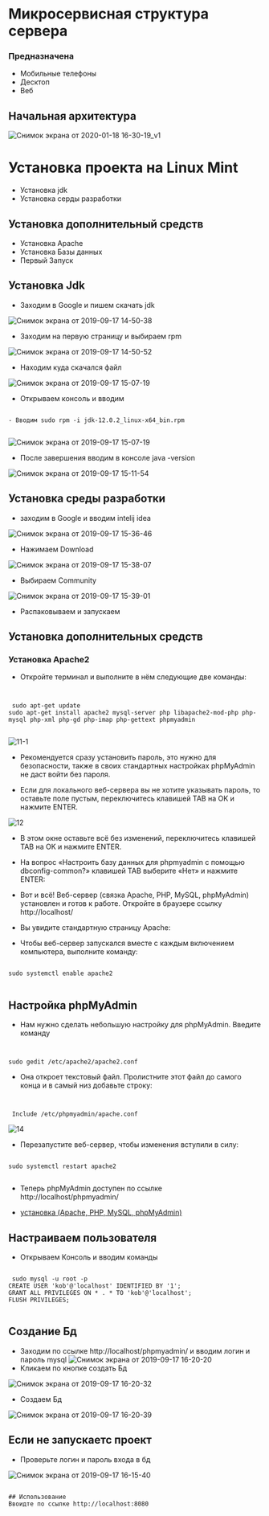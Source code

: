 # Микросервисная структура сервера
### Предназначена
- Мобильные телефоны
- Десктоп
- Веб
## Начальная архитектура 
![Снимок экрана от 2020-01-18 16-30-19_v1](https://user-images.githubusercontent.com/37213273/72670686-35ed7700-3a49-11ea-9749-ef92cba53ad8.jpg)


# Установка проекта  на Linux Mint
- Установка jdk
- Установка серды разработки
## Установка дополнительный средств
- Установка  Apache
- Установка Базы данных
- Первый Запуск

## Установка  Jdk
- Заходим в Google и пишем скачать jdk 


![Снимок экрана от 2019-09-17 14-50-38](https://user-images.githubusercontent.com/37213273/65039756-a7160400-d95b-11e9-9361-391ea8bdc5ea.png)
- Заходим на первую страницу и выбираем rpm


![Снимок экрана от 2019-09-17 14-50-52](https://user-images.githubusercontent.com/37213273/65040272-a92c9280-d95c-11e9-9ce2-fdbadc81ed58.png)

- Находим куда скачался файл

![Снимок экрана от 2019-09-17 15-07-19](https://user-images.githubusercontent.com/37213273/65040437-13453780-d95d-11e9-9c29-9e24bb435adc.png)

- Открываем консоль и вводим

```

- Вводим sudo rpm -i jdk-12.0.2_linux-x64_bin.rpm 


```


![Снимок экрана от 2019-09-17 15-07-19](https://user-images.githubusercontent.com/37213273/65040512-396ad780-d95d-11e9-8714-aa72411a9608.png)

- После завершения вводим в консоле java -version

![Снимок экрана от 2019-09-17 15-11-54](https://user-images.githubusercontent.com/37213273/65040717-b26a2f00-d95d-11e9-963b-a8100c6fbed3.png)


## Установка среды разработки

- заходим в Google и вводим intelij idea

![Снимок экрана от 2019-09-17 15-36-46](https://user-images.githubusercontent.com/37213273/65042468-8f417e80-d961-11e9-81e3-40b73d34c499.png)

- Нажимаем Download

![Снимок экрана от 2019-09-17 15-38-07](https://user-images.githubusercontent.com/37213273/65042496-9c5e6d80-d961-11e9-9ad2-39bf2342dcdb.png)

- Выбираем Community


![Снимок экрана от 2019-09-17 15-39-01](https://user-images.githubusercontent.com/37213273/65042509-a54f3f00-d961-11e9-80cd-0af0a4269d8e.png)

- Распаковываем и запускаем

## Установка дополнительных средств


### Установка Apache2


- Откройте терминал и выполните в нём следующие две команды:


```


 sudo apt-get update
sudo apt-get install apache2 mysql-server php libapache2-mod-php php-mysql php-xml php-gd php-imap php-gettext phpmyadmin


```


![11-1](https://user-images.githubusercontent.com/37213273/65042847-68377c80-d962-11e9-944f-4b7846c96292.jpg)

- Рекомендуется сразу установить пароль, это нужно для безопасности, также в своих стандартных настройках phpMyAdmin не даст войти без пароля.

- Если для локального веб-сервера вы не хотите указывать пароль, то оставьте поле пустым, переключитесь клавишей TAB на OK и нажмите ENTER.

![12](https://user-images.githubusercontent.com/37213273/65042885-856c4b00-d962-11e9-8470-5e11292e3ad1.jpg)

- В этом окне оставьте всё без изменений, переключитесь клавишей TAB на OK и нажмите ENTER.

- На вопрос «Настроить базу данных для phpmyadmin с помощью dbconfig-common?» клавишей TAB выберите «Нет» и нажмите ENTER:

- Вот и всё! Веб-сервер (связка Apache, PHP, MySQL, phpMyAdmin) установлен и готов к работе. Откройте в браузере ссылку http://localhost/

- Вы увидите стандартную страницу Apache:

- Чтобы веб-сервер запускался вместе с каждым включением компьютера, выполните команду:

```

sudo systemctl enable apache2


```


## Настройка phpMyAdmin


- Нам нужно сделать небольшую настройку для phpMyAdmin. Введите команду



```


sudo gedit /etc/apache2/apache2.conf

```

- Она откроет текстовый файл. Пролистните этот файл до самого конца и в самый низ добавьте строку:

```


 Include /etc/phpmyadmin/apache.conf

```


![14](https://user-images.githubusercontent.com/37213273/65043045-d7ad6c00-d962-11e9-8dbf-7036b8b6aed6.jpg)

- Перезапустите веб-сервер, чтобы изменения вступили в силу:

```

sudo systemctl restart apache2


```
- Теперь phpMyAdmin доступен по ссылке http://localhost/phpmyadmin/




- [установка (Apache, PHP, MySQL, phpMyAdmin) ](https://zalinux.ru/?p=1142)



## Настраиваем пользователя 
- Открываем Консоль и вводим команды

```

 sudo mysql -u root -p
CREATE USER 'kob'@'localhost' IDENTIFIED BY '1';
GRANT ALL PRIVILEGES ON * . * TO 'kob'@'localhost';
FLUSH PRIVILEGES;


```



## Создание Бд

- Заходим по ссылке http://localhost/phpmyadmin/  и вводим логин и пароль mysql 
![Снимок экрана от 2019-09-17 16-20-20](https://user-images.githubusercontent.com/37213273/65045349-4a204b00-d967-11e9-844d-d439e09df43a.png)
- Кликаем по кнопке создать Бд

![Снимок экрана от 2019-09-17 16-20-32](https://user-images.githubusercontent.com/37213273/65045765-1265d300-d968-11e9-9a59-2a92e9ad6103.png)

- Создаем Бд

![Снимок экрана от 2019-09-17 16-20-39](https://user-images.githubusercontent.com/37213273/65045838-30333800-d968-11e9-9987-8e7f09ff6a11.png)

## Если не запускаетс проект
- Проверьте логин и пароль входа в бд

![Снимок экрана от 2019-09-17 16-15-40](https://user-images.githubusercontent.com/37213273/65045122-ea29a480-d966-11e9-9907-e7f77edc05c4.png)



```

## Использование 
Ввоидте по ссылке http://localhost:8080


```
